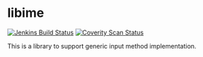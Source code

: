 libime
==============================================

[![Jenkins Build Status](https://img.shields.io/jenkins/s/https/jenkins.fcitx-im.org/job/libime.svg)](https://jenkins.fcitx-im.org/job/libime/)
[![Coverity Scan Status](https://img.shields.io/coverity/scan/12101.svg)](https://scan.coverity.com/projects/fcitx-libime)

This is a library to support generic input method implementation.
